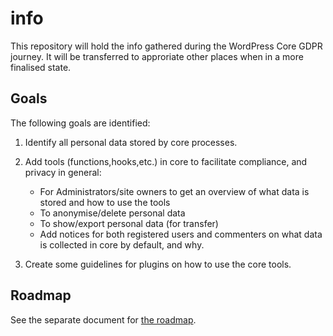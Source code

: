 # info
This repository will hold the info gathered during the WordPress Core GDPR journey. It will be transferred to approriate other places when in a more finalised state.
## Goals
The following goals are identified:
1. Identify all personal data stored by core processes.
1. Add tools (functions,hooks,etc.) in core to facilitate compliance, and privacy in general:

   * For Administrators/site owners to get an overview of what data is stored and how to use the tools
   * To anonymise/delete personal data
   * To show/export personal data (for transfer)
   * Add notices for both registered users and commenters on what data is collected in core by default, and why.
  
1. Create some guidelines for plugins on how to use the core tools.
## Roadmap
See the separate document for [the roadmap](../Roadmap.md).

